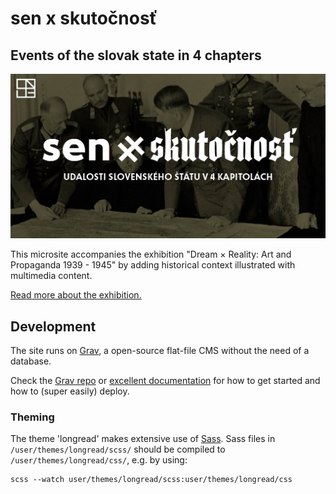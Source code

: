 # sen x skutočnosť
## Events of the slovak state in 4 chapters

![Sen x Skutocnost](./user/themes/longread/images/fb_link_post_image.jpg "Sen x Skutocnost")

This microsite accompanies the exhibition "Dream × Reality: Art and Propaganda 1939 - 1945" by adding historical context illustrated with multimedia content. 

[Read more about the exhibition.](http://www.sng.sk/sk/vystavy/728_sen-utf215-skutocnost-umenie-propaganda-1939-1945)

## Development

The site runs on [Grav](https://getgrav.org/), a open-source flat-file CMS without the need of a database.

Check the [Grav repo](https://github.com/getgrav/grav) or [excellent documentation](https://learn.getgrav.org/) for how to get started and how to (super easily) deploy.

### Theming

The theme 'longread' makes extensive use of [Sass](http://sass-lang.com/). Sass files in `/user/themes/longread/scss/` should be compiled to `/user/themes/longread/css/`, e.g. by using:

    scss --watch user/themes/longread/scss:user/themes/longread/css